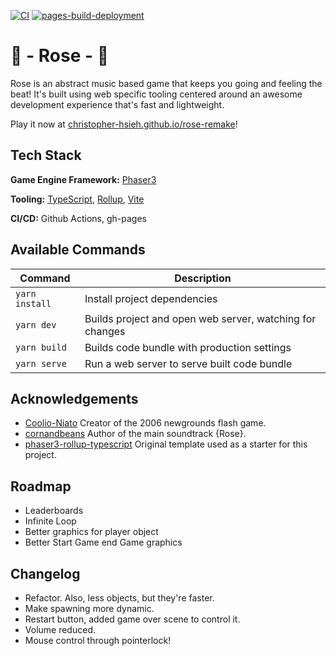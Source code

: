 [![CI](https://github.com/Christopher-Hsieh/blob-survivors/actions/workflows/main.yml/badge.svg)](https://github.com/Christopher-Hsieh/blob-survivors/actions/workflows/main.yml)
[![pages-build-deployment](https://github.com/Christopher-Hsieh/blob-survivors/actions/workflows/pages/pages-build-deployment/badge.svg)](https://github.com/Christopher-Hsieh/blob-survivors/actions/workflows/pages/pages-build-deployment) 


# 🌹 - Rose - 🌹
Rose is an abstract music based game that keeps you going and feeling the beat! It's built using web specific tooling centered around an awesome development experience that's fast and lightweight.

Play it now at [christopher-hsieh.github.io/rose-remake](https://christopher-hsieh.github.io/rose-remake/)!

## Tech Stack
**Game Engine Framework:** [Phaser3](https://github.com/photonstorm/phaser)

**Tooling:** [TypeScript](https://www.typescriptlang.org/), [Rollup](https://rollupjs.org), [Vite](https://vitejs.dev/)

**CI/CD:** Github Actions, gh-pages

## Available Commands

| Command | Description |
|---------|-------------|
| `yarn install` | Install project dependencies |
| `yarn dev` | Builds project and open web server, watching for changes |
| `yarn build` | Builds code bundle with production settings  |
| `yarn serve` | Run a web server to serve built code bundle |



## Acknowledgements

 - [Coolio-Niato](https://www.newgrounds.com/portal/view/383402) Creator of the 2006 newgrounds flash game.
 - [cornandbeans](https://www.newgrounds.com/audio/listen/65711) Author of the main soundtrack {Rose}.
 - [phaser3-rollup-typescript](https://github.com/Christopher-Hsieh/phaser3-rollup-typescript) Original template used as a starter for this project.

## Roadmap
- Leaderboards
- Infinite Loop
- Better graphics for player object
- Better Start Game end Game graphics

## Changelog
- Refactor. Also, less objects, but they're faster.
- Make spawning more dynamic.
- Restart button, added game over scene to control it.
- Volume reduced.
- Mouse control through pointerlock!